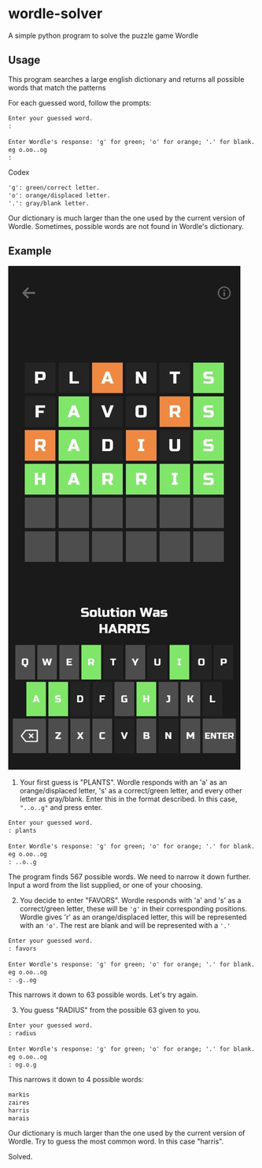 # wordle-solver
A simple python program to solve the puzzle game Wordle


## Usage
This program searches a large english dictionary and returns all possible words that match the patterns

For each guessed word, follow the prompts:

```
Enter your guessed word.
:

Enter Wordle's response: 'g' for green; 'o' for orange; '.' for blank. eg o.oo..og
:
```

Codex

    'g': green/correct letter.
    'o': orange/displaced letter.
    '.': gray/blank letter.

Our dictionary is much larger than the one used by the current version of Wordle. Sometimes, possible words are not found in Wordle's dictionary. 


## Example

![Wordle screenshot](./example.jpg)

1. Your first guess is "PLANTS". Wordle responds with an 'a' as an orange/displaced letter, 's' as a correct/green letter, and every other letter as gray/blank. Enter this in the format described. In this case, `"..o..g"` and press enter. 

```
Enter your guessed word.
: plants

Enter Wordle's response: 'g' for green; 'o' for orange; '.' for blank. eg o.oo..og
: ..o..g
```

The program finds 567 possible words. We need to narrow it down further. Input a word from the list supplied, or one of your choosing.

2. You decide to enter "FAVORS". Wordle responds with 'a' and 's' as a correct/green letter, these will be `'g'` in their corresponding positions. Wordle gives 'r' as an orange/displaced letter, this will be represented with an `'o'`. The rest are blank and will be represented with a `'.'`

```
Enter your guessed word.
: favors

Enter Wordle's response: 'g' for green; 'o' for orange; '.' for blank. eg o.oo..og
: .g..og
```

This narrows it down to 63 possible words. Let's try again.

3. You guess "RADIUS" from the possible 63 given to you.

```
Enter your guessed word.
: radius

Enter Wordle's response: 'g' for green; 'o' for orange; '.' for blank. eg o.oo..og
: og.o.g
```

This narrows it down to 4 possible words:

    markis
    zaires
    harris
    marais

Our dictionary is much larger than the one used by the current version of Wordle. Try to guess the most common word. In this case "harris".

Solved. 